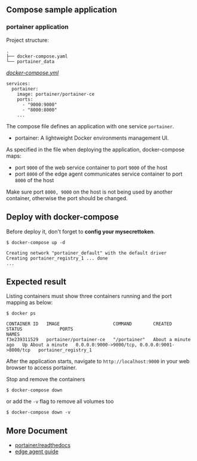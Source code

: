 ## Compose sample application
### portainer application

Project structure:
```
.
├── docker-compose.yaml
└── portainer_data
```

[_docker-compose.yml_](docker-compose.yml)
```
services:
  portainer:
    image: portainer/portainer-ce
    ports:
      - "9000:9000"
      - "8000:8000"
    ...
```
The compose file defines an application with one service `portainer`.
- portainer: A lightweight Docker environments management UI.

As specified in the file when deploying the application, docker-compose maps:
- port `9000` of the web service container to port `9000` of the host 
- port `8000` of the edge agent communicates service container to port `8000` of the host

Make sure port `8000, 9000` on the host is not being used by another container, otherwise the port should be changed.

## Deploy with docker-compose
Before deploy it, don't forget to **config your mysecrettoken**.

```
$ docker-compose up -d

Creating network "portainer_default" with the default driver
Creating portainer_registry_1 ... done
...
```

## Expected result

Listing containers must show three containers running and the port mapping as below:
```
$ docker ps

CONTAINER ID   IMAGE                    COMMAND        CREATED              STATUS              PORTS                                            NAMES
f3e239311529   portainer/portainer-ce   "/portainer"   About a minute ago   Up About a minute   0.0.0.0:9000->9000/tcp, 0.0.0.0:9001->8000/tcp   portainer_registry_1
```

After the application starts, navigate to `http://localhost:9000` in your web browser to access portainer.

Stop and remove the containers
```
$ docker-compose down
```
or add the `-v` flag to remove all volumes too
```
$ docker-compose down -v
```

## More Document
- [portainer/readthedocs](https://portainer.readthedocs.io/en/stable/deployment.html#)
- [edge agent guide](https://documentation.portainer.io/v2.0/endpoints/edge/)
